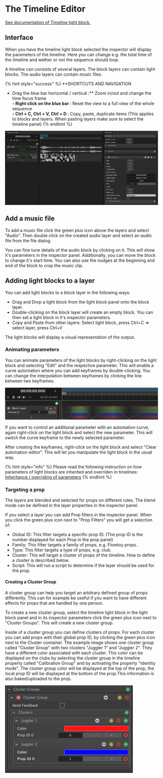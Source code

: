 # The Timeline Editor

[See documentation of Timeline light block.](light-blocks/timeline.md)





## Interface

When you have the timeline light block selected the inspector will display the parameters of the timeline. Here you can change e.g. the total time of the timeline and wether or not the sequence should loop.

A timeline can consists of several layers. The block layers can contain light blocks. The audio layers can contain music files. 

{% hint style="success" %}
**SHORTCUTS AND NAVIGATION  
- Drag the blue bar horizontal / vertical :** Zoom in/out and change the time focus frame  
**- Right click on the blue bar :** Reset the view to a full view of the whole sequence  
**- Ctrl + C, Ctrl + V, Ctrl + D :** Copy, paste, duplicate items \(This applies to blocks and layers. When pasting layers make sure to select the timeline panel\)
{% endhint %}

![](../.gitbook/assets/screenshot-2020-05-24-at-16.48.39.png)

## Add a music file

To add a music file click the green plus icon above the layers and select "Audio". Then double click on the  created audio layer and select an audio file from the file dialog.

You can fine tune details of the audio block by clicking on it. This will show it's parameters in the inspector panel. Additionally, you can move the block to change it's start time. You can also use the nudges at the beginning and end of the block to crop the music clip.

## Adding light blocks to a layer

You can add light blocks to a block layer in the following ways:

* Drag and Drop a light block from the light block panel onto the block layer.
* Double-clicking on the block layer will create an empty block. You can then set a light block in it's inspector parameters.
* Copy and Paste from other layers: Select light block, press Ctrl+C =&gt; select layer, press Ctrl+V

The light blocks will display a visual representation of the output.

### Animating parameters

You can animate parameters of the light blocks by right-clicking on the light block and selecting "Edit" and the respective parameter. This will enable a curve automation where you can add keyframes by double-clicking. You can change the interpolation between keyframes by clicking the line between two keyframes.

![](../.gitbook/assets/bento-timeline-parameter-animation.png)

If you want to control an additional parameter with an automation curve, again right-click on the light block and select the new parameter. This will switch the curve keyframe to the newly selected parameter.

After creating the keyframes, right-click on the light block and select "Clear automation editor". This will let you manipulate the light block in the usual way.

{% hint style="info" %}
Please read the following instruction on how parameters of light blocks are inherited and overriden in timelines:  
[Inheritance / overriding of parameters](light-blocks/#inheritance-overriding-of-parameter-values)
{% endhint %}

### Targeting a prop

The layers are blended and selected for props on different rules. The blend mode can be defined in the layer properties in the inspector panel. 

If you select a layer you can add Prop filters in the inspector panel. When you click the green plus icon next  to "Prop Filters" you will get a selection of:

* Global ID: This filter targets a specific prop ID. \(The prop ID is the number displayed for each Prop in the prop panel\)
* Family: This filter targets a family of props, e.g. Flowtoy props.
* Type: This filter targets a type of props, e.g. club.
* Cluster: This will target a cluster of props of the timeline. How to define a cluster is described below.
* Script: This will run a script to determine if the layer should be used for the prop.

#### Creating a Cluster Group

A cluster group can help you target an arbitrary defined group of props differently. This can for example be useful if you want to have different effects for props that are handled by one person.

 To create a new cluster group, select the timeline light block in the light block panel and in its inspector parameters click the green plus icon next to "Cluster Groups". This will create a new cluster group.

Inside of a cluster group you can define clusters of props. For each cluster you can add props with their global prop ID, by clicking the green plus icon next to the Cluster container. The example image shows one  cluster group called "Cluster Group" with two clusters "Juggler 1" and "Juggler 2". They have a different color associated with each cluster. This color can be displayed on the clubs by selecting the cluster group in the timeline property called "Calibration Group" and by activating the property "Identity mode". The cluster group color will be displayed at the top of the prop, the local prop ID will be displayed at the bottom of the prop.This information is also baked/uploaded to the prop.

![](../.gitbook/assets/bento-cluster-groups.png)



